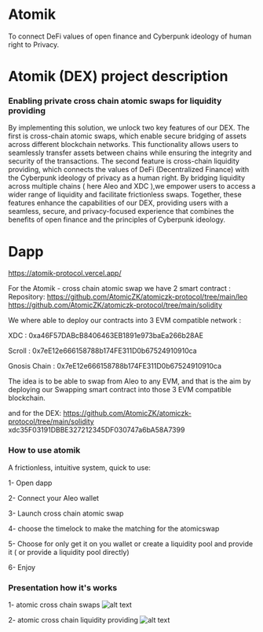 # Atomik

To connect DeFi values of open finance and Cyberpunk ideology of human right to Privacy.

# Atomik (DEX) project description

### Enabling private cross chain atomic swaps for liquidity providing 
By implementing this solution, we unlock two key features of our DEX. The first is cross-chain atomic swaps, which enable secure bridging of assets across different blockchain networks. This functionality allows users to seamlessly transfer assets between chains while ensuring the integrity and security of the transactions.
The second feature is cross-chain liquidity providing, which connects the values of DeFi (Decentralized Finance) with the Cyberpunk ideology of privacy as a human right. By bridging liquidity across multiple chains ( here Aleo and XDC ),we empower users to access a wider range of liquidity and facilitate frictionless swaps. 
Together, these features enhance the capabilities of our DEX, providing users with a seamless, secure, and privacy-focused experience that combines the benefits of open finance and the principles of Cyberpunk ideology.

# Dapp 
https://atomik-protocol.vercel.app/

For the Atomik - cross chain atomic swap we have 2 smart contract :
Repository:
https://github.com/AtomicZK/atomiczk-protocol/tree/main/leo
https://github.com/AtomicZK/atomiczk-protocol/tree/main/solidity


We where able to deploy our contracts into 3 EVM compatible network : 

XDC : 0xa46F57DABcB8406463EB1891e973baEa266b28AE

Scroll :  0x7eE12e666158788b174FE311D0b67524910910ca

Gnosis Chain : 0x7eE12e666158788b174FE311D0b67524910910ca


The idea is to be able to swap from Aleo to any EVM, and that is the aim by deploying our Swapping smart contract into those 3 EVM compatible blockchain. 

and for the DEX:
https://github.com/AtomicZK/atomiczk-protocol/tree/main/solidity
xdc35F03191DBBE327212345DF030747a6bA58A7399

### How to use atomik

A frictionless, intuitive system, quick to use: 

1- Open dapp

2-  Connect your Aleo wallet 

3- Launch cross chain atomic swap

4- choose the timelock to make the matching for the atomicswap 

5- Choose for only get it on you wallet or create a liquidity pool and provide it ( or provide a liquidity pool directly)

6- Enjoy

### Presentation how it's works

1- atomic cross chain swaps
![alt text](https://github.com/AtomicZK/atomiczk-protocol/blob/main/Figure%20%231%20-%20Cross-chain%20Atomic%20Swaps.png)


2- atomic cross chain liquidity providing
![alt text](https://github.com/AtomicZK/atomiczk-protocol/blob/main/Figure%20%231%20-%20Cross-chain%20Atomic%20Swaps.png)

